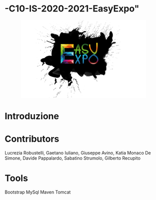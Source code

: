 # -C10-IS-2020-2021-EasyExpo"

<div align = "center">
    <img src="/Sorgenti/logo_c10.png" width="400" height="250" alt="Logo">
</div>

# Introduzione


# Contributors
Lucrezia Robustelli, Gaetano Iuliano, Giuseppe Avino, Katia Monaco De Simone, Davide Pappalardo, Sabatino Strumolo, Gilberto Recupito

# Tools
Bootstrap
MySql
Maven
Tomcat
